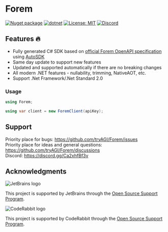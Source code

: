 # Forem

[![Nuget package](https://img.shields.io/nuget/vpre/Forem)](https://www.nuget.org/packages/Forem/)
[![dotnet](https://github.com/tryAGI/Forem/actions/workflows/dotnet.yml/badge.svg?branch=main)](https://github.com/tryAGI/Forem/actions/workflows/dotnet.yml)
[![License: MIT](https://img.shields.io/github/license/tryAGI/Forem)](https://github.com/tryAGI/Forem/blob/main/LICENSE.txt)
[![Discord](https://img.shields.io/discord/1115206893015662663?label=Discord&logo=discord&logoColor=white&color=d82679)](https://discord.gg/Ca2xhfBf3v)

## Features 🔥
- Fully generated C# SDK based on [official Forem OpenAPI specification](https://raw.githubusercontent.com/Forem/assemblyai-api-spec/main/openapi.yml) using [AutoSDK](https://github.com/HavenDV/AutoSDK)
- Same day update to support new features
- Updated and supported automatically if there are no breaking changes
- All modern .NET features - nullability, trimming, NativeAOT, etc.
- Support .Net Framework/.Net Standard 2.0

### Usage
```csharp
using Forem;

using var client = new ForemClient(apiKey);
```

## Support

Priority place for bugs: https://github.com/tryAGI/Forem/issues  
Priority place for ideas and general questions: https://github.com/tryAGI/Forem/discussions  
Discord: https://discord.gg/Ca2xhfBf3v  

## Acknowledgments

![JetBrains logo](https://resources.jetbrains.com/storage/products/company/brand/logos/jetbrains.png)

This project is supported by JetBrains through the [Open Source Support Program](https://jb.gg/OpenSourceSupport).

![CodeRabbit logo](https://opengraph.githubassets.com/1c51002d7d0bbe0c4fd72ff8f2e58192702f73a7037102f77e4dbb98ac00ea8f/marketplace/coderabbitai)

This project is supported by CodeRabbit through the [Open Source Support Program](https://github.com/marketplace/coderabbitai).